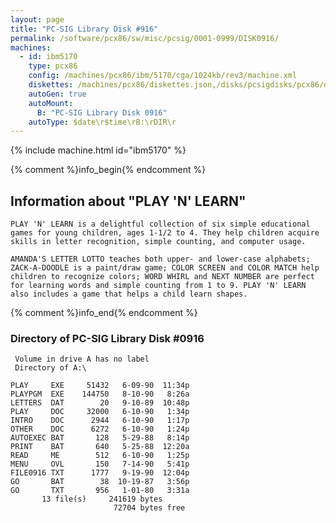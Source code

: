 ```yaml
---
layout: page
title: "PC-SIG Library Disk #916"
permalink: /software/pcx86/sw/misc/pcsig/0001-0999/DISK0916/
machines:
  - id: ibm5170
    type: pcx86
    config: /machines/pcx86/ibm/5170/cga/1024kb/rev3/machine.xml
    diskettes: /machines/pcx86/diskettes.json,/disks/pcsigdisks/pcx86/diskettes.json
    autoGen: true
    autoMount:
      B: "PC-SIG Library Disk 0916"
    autoType: $date\r$time\rB:\rDIR\r
---
```


{% include machine.html id="ibm5170" %}

{% comment %}info_begin{% endcomment %}

## Information about "PLAY 'N' LEARN"

    PLAY 'N' LEARN is a delightful collection of six simple educational
    games for young children, ages 1-1/2 to 4. They help children acquire
    skills in letter recognition, simple counting, and computer usage.
    
    AMANDA'S LETTER LOTTO teaches both upper- and lower-case alphabets;
    ZACK-A-DOODLE is a paint/draw game; COLOR SCREEN and COLOR MATCH help
    children to recognize colors; WORD WHIRL and NEXT NUMBER are perfect
    for learning words and simple counting from 1 to 9. PLAY 'N' LEARN
    also includes a game that helps a child learn shapes.
{% comment %}info_end{% endcomment %}


### Directory of PC-SIG Library Disk #0916

     Volume in drive A has no label
     Directory of A:\

    PLAY     EXE     51432   6-09-90  11:34p
    PLAYPGM  EXE    144750   8-10-90   8:26a
    LETTERS  DAT        20   9-10-89  10:48p
    PLAY     DOC     32000   6-10-90   1:34p
    INTRO    DOC      2944   6-10-90   1:17p
    OTHER    DOC      6272   6-10-90   1:24p
    AUTOEXEC BAT       128   5-29-88   8:14p
    PRINT    BAT       640   5-25-88  12:20a
    READ     ME        512   6-10-90   1:25p
    MENU     OVL       150   7-14-90   5:41p
    FILE0916 TXT      1777   9-19-90  12:04p
    GO       BAT        38  10-19-87   3:56p
    GO       TXT       956   1-01-80   3:31a
           13 file(s)     241619 bytes
                           72704 bytes free
